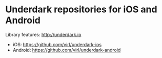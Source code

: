 # Underdark repositories for iOS and Android

Library features: http://underdark.io

* iOS: https://github.com/virl/underdark-ios
* Android: https://github.com/virl/underdark-android
